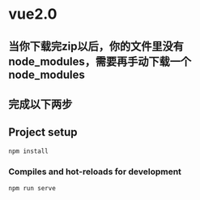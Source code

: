 # vue2.0
## 当你下载完zip以后，你的文件里没有node_modules，需要再手动下载一个node_modules
## 完成以下两步
## Project setup
```
npm install
```

### Compiles and hot-reloads for development
```
npm run serve
```